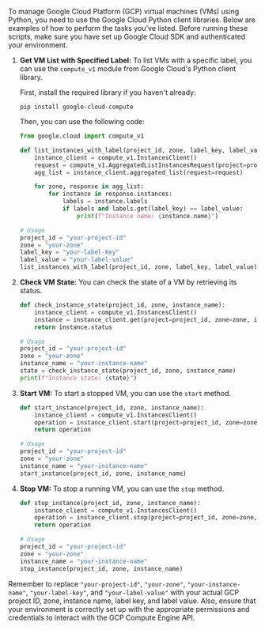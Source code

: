 To manage Google Cloud Platform (GCP) virtual machines (VMs) using Python, you need to use the Google Cloud Python client libraries. Below are examples of how to perform the tasks you've listed. Before running these scripts, make sure you have set up Google Cloud SDK and authenticated your environment.

1. **Get VM List with Specified Label:**
   To list VMs with a specific label, you can use the `compute_v1` module from Google Cloud's Python client library.

   First, install the required library if you haven't already:
   ```
   pip install google-cloud-compute
   ```

   Then, you can use the following code:
   ```python
   from google.cloud import compute_v1

   def list_instances_with_label(project_id, zone, label_key, label_value):
       instance_client = compute_v1.InstancesClient()
       request = compute_v1.AggregatedListInstancesRequest(project=project_id)
       agg_list = instance_client.aggregated_list(request=request)

       for zone, response in agg_list:
           for instance in response.instances:
               labels = instance.labels
               if labels and labels.get(label_key) == label_value:
                   print(f"Instance name: {instance.name}")

   # Usage
   project_id = "your-project-id"
   zone = "your-zone"
   label_key = "your-label-key"
   label_value = "your-label-value"
   list_instances_with_label(project_id, zone, label_key, label_value)
   ```

2. **Check VM State:**
   You can check the state of a VM by retrieving its status.

   ```python
   def check_instance_state(project_id, zone, instance_name):
       instance_client = compute_v1.InstancesClient()
       instance = instance_client.get(project=project_id, zone=zone, instance=instance_name)
       return instance.status

   # Usage
   project_id = "your-project-id"
   zone = "your-zone"
   instance_name = "your-instance-name"
   state = check_instance_state(project_id, zone, instance_name)
   print(f"Instance state: {state}")
   ```

3. **Start VM:**
   To start a stopped VM, you can use the `start` method.

   ```python
   def start_instance(project_id, zone, instance_name):
       instance_client = compute_v1.InstancesClient()
       operation = instance_client.start(project=project_id, zone=zone, instance=instance_name)
       return operation

   # Usage
   project_id = "your-project-id"
   zone = "your-zone"
   instance_name = "your-instance-name"
   start_instance(project_id, zone, instance_name)
   ```

4. **Stop VM:**
   To stop a running VM, you can use the `stop` method.

   ```python
   def stop_instance(project_id, zone, instance_name):
       instance_client = compute_v1.InstancesClient()
       operation = instance_client.stop(project=project_id, zone=zone, instance=instance_name)
       return operation

   # Usage
   project_id = "your-project-id"
   zone = "your-zone"
   instance_name = "your-instance-name"
   stop_instance(project_id, zone, instance_name)
   ```

Remember to replace `"your-project-id"`, `"your-zone"`, `"your-instance-name"`, `"your-label-key"`, and `"your-label-value"` with your actual GCP project ID, zone, instance name, label key, and label value. Also, ensure that your environment is correctly set up with the appropriate permissions and credentials to interact with the GCP Compute Engine API.
